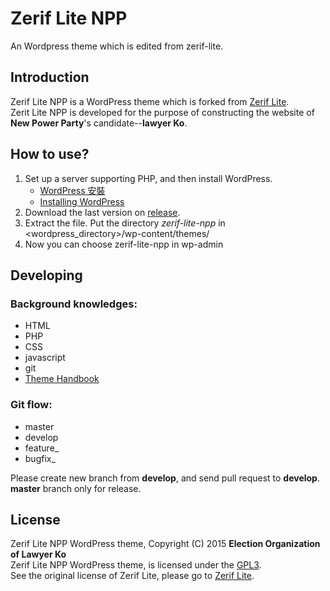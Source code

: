 # Zerif Lite NPP
An Wordpress theme which is edited from zerif-lite.
## Introduction
Zerif Lite NPP is a WordPress theme which is forked from [Zerif Lite](https://github.com/Codeinwp/zerif-lite).  
Zerit Lite NPP is developed for the purpose of constructing the website of **New Power Party**'s candidate--**lawyer Ko**.

## How to use?
1. Set up a server supporting PHP, and then install WordPress.  
   - [WordPress 安裝](https://tw.wordpress.org/install/)
   - [Installing WordPress](https://codex.wordpress.org/Installing_WordPress)  
2.  Download the last version on [release](https://github.com/hong19/zerif-lite-npp/releases).
3.  Extract the file.    Put the directory *zerif-lite-npp* in <wordpress_directory>/wp-content/themes/
4. Now you can choose zerif-lite-npp in wp-admin

## Developing
### Background knowledges:
- HTML
- PHP
- CSS
- javascript
- git
- [Theme Handbook](https://developer.wordpress.org/themes/getting-started/)

### Git flow:
- master
- develop
- feature_<awesome feature>
- bugfix_<bug>

Please create new branch from **develop**, and send pull request to **develop**. **master** branch only for release.


## License
Zerif Lite NPP WordPress theme, Copyright (C) 2015 **Election Organization of Lawyer Ko**  
Zerif Lite NPP WordPress theme, is licensed under the [GPL3](http://www.gnu.org/licenses/gpl-3.0.en.html).  
See the original license of Zerif Lite, please go to [Zerif Lite](https://github.com/Codeinwp/zerif-lite). 

